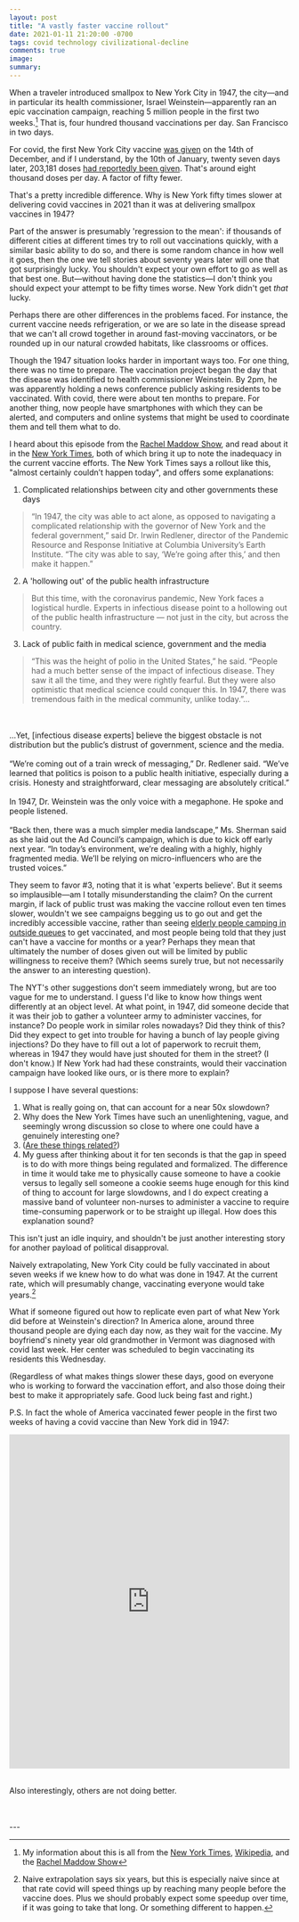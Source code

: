 ```yaml
---
layout: post
title: "A vastly faster vaccine rollout"
date: 2021-01-11 21:20:00 -0700
tags: covid technology civilizational-decline
comments: true
image:
summary:
---
```

When a traveler introduced smallpox to New York City in 1947, the city&mdash;and in particular its health commissioner, Israel Weinstein&mdash;apparently ran an epic vaccination campaign, reaching 5 million people in the first two weeks.[^1] That is, four hundred thousand vaccinations per day. San Francisco in two days.

For covid, the first New York City vaccine [was given](https://abc7ny.com/covid-vaccine-coronavirus-pfizer-ny/8763858/) on the 14th of December, and if I understand, by the 10th of January, twenty seven days later, 203,181 doses [had reportedly been given](https://www.reuters.com/article/us-health-coronavirus-vaccines-new-york/mass-vaccination-sites-open-in-new-york-city-as-covid-19-batters-u-s-idUSKBN29F0NR). That's around eight thousand doses per day. A factor of fifty fewer.

That's a pretty incredible difference. Why is New York fifty times slower at delivering covid vaccines in 2021 than it was at delivering smallpox vaccines in 1947?

Part of the answer is presumably 'regression to the mean': if thousands of different cities at different times try to roll out vaccinations quickly, with a similar basic ability to do so, and there is some random chance in how well it goes, then the one we tell stories about seventy years later will one that got surprisingly lucky. You shouldn't expect your own effort to go as well as that best one. But&mdash;without having done the statistics&mdash;I don't think you should expect your attempt to be fifty times worse. New York didn't get *that* lucky.

Perhaps there are other differences in the problems faced. For instance, the current vaccine needs refrigeration, or we are so late in the disease spread that we can't all crowd together in around fast-moving vaccinators, or be rounded up in our natural crowded habitats, like classrooms or offices.

Though the 1947 situation looks harder in important ways too. For one thing, there was no time to prepare. The vaccination project began the day that the disease was identified to health commissioner Weinstein. By 2pm, he was apparently holding a news conference publicly asking residents to be vaccinated. With covid, there were about ten months to prepare. For another thing, now people have smartphones with which they can be alerted, and computers and online systems that might be used to coordinate them and tell them what to do.

I heard about this episode from the [Rachel Maddow Show](https://art19.com/shows/msnbc-rachel-maddow), and read about it in the [New York Times](https://www.nytimes.com/2020/12/18/nyregion/nyc-smallpox-vaccine.html), both of which bring it up to note the inadequacy in the current vaccine efforts. The New York Times says a rollout like this, "almost certainly couldn’t happen today", and offers some explanations:

1. Complicated relationships between city and other governments these days
  >“In 1947, the city was able to act alone, as opposed to navigating a complicated relationship with the governor of New York and the federal government,” said Dr. Irwin Redlener, director of the Pandemic Resource and Response Initiative at Columbia University’s Earth Institute. “The city was able to say, ‘We’re going after this,’ and then make it happen.”

2. A 'hollowing out' of the public health infrastructure
  >But this time, with the coronavirus pandemic, New York faces a logistical hurdle. Experts in infectious disease point to a hollowing out of the public health infrastructure — not just in the city, but across the country.

3. Lack of public faith in medical science, government and the media
  >“This was the height of polio in the United States,” he said. “People had a much better sense of the impact of infectious disease. They saw it all the time, and they were rightly fearful. But they were also optimistic that medical science could conquer this. In 1947, there was tremendous faith in the medical community, unlike today.”...
  <br>
  <br>
  ...Yet, [infectious disease experts] believe the biggest obstacle is not distribution but the public’s distrust of government, science and the media.
  <br>
  <br>
  “We’re coming out of a train wreck of messaging,” Dr. Redlener said. “We’ve learned that politics is poison to a public health initiative, especially during a crisis. Honesty and straightforward, clear messaging are absolutely critical.”
  <br>
  <br>
  In 1947, Dr. Weinstein was the only voice with a megaphone. He spoke and people listened.
  <br>
  <br>
  “Back then, there was a much simpler media landscape,” Ms. Sherman said as she laid out the Ad Council’s campaign, which is due to kick off early next year. “In today’s environment, we’re dealing with a highly, highly fragmented media. We’ll be relying on micro-influencers who are the trusted voices.”

They seem to favor #3, noting that it is what 'experts believe'. But it seems so implausible&mdash;am I totally misunderstanding the claim? On the current margin, if lack of public trust was making the vaccine rollout even ten times slower, wouldn't we see campaigns begging us to go out and get the incredibly accessible vaccine, rather than seeing [elderly people camping in outside queues](https://www.tampabay.com/news/health/2020/12/30/florida-seniors-begin-swarming-coronavirus-vaccination-sites/) to get vaccinated, and most people being told that they just can't have a vaccine for months or a year? Perhaps they mean that ultimately the number of doses given out will be limited by public willingness to receive them? (Which seems surely true, but not necessarily the answer to an interesting question).

The NYT's other suggestions don't seem immediately wrong, but are too vague for me to understand. I guess I'd like to know how things went differently at an object level. At what point, in 1947, did someone decide that it was their job to gather a volunteer army to administer vaccines, for instance? Do people work in similar roles nowadays? Did they think of this? Did they expect to get into trouble for having a bunch of lay people giving injections? Do they have to fill out a lot of paperwork to recruit them, whereas in 1947 they would have just shouted for them in the street? (I don't know.) If New York had had these constraints, would their vaccination campaign have looked like ours, or is there more to explain?

I suppose I have several questions:
1. What is really going on, that can account for a near 50x slowdown?
2. Why does the New York Times have such an unenlightening, vague, and seemingly wrong discussion so close to where one could have a genuinely interesting one?
3. ([Are these things related?](https://www.lesswrong.com/posts/R4FX6wDmppvZ2JqpB/where-do-did-stable-cooperative-institutions-come-from))
4. My guess after thinking about it for ten seconds is that the gap in speed is to do with more things being regulated and formalized. The difference in time it would take me to physically cause someone to have a cookie versus to legally sell someone a cookie seems huge enough for this kind of thing to account for large slowdowns, and I do expect creating a massive band of volunteer non-nurses to administer a vaccine to require time-consuming paperwork or to be straight up illegal. How does this explanation sound?

This isn't just an idle inquiry, and shouldn't be just another interesting story for another payload of political disapproval.

Naively extrapolating, New York City could be fully vaccinated in about seven weeks if we knew how to do what was done in 1947. At the current rate, which will presumably change, vaccinating everyone would take years.[^2]

What if someone figured out how to replicate even part of what New York did before at Weinstein's direction? In America alone, around three thousand people are dying each day now, as they wait for the vaccine. My boyfriend's ninety year old grandmother in Vermont was diagnosed with covid last week. Her center was scheduled to begin vaccinating its residents this Wednesday.

(Regardless of what makes things slower these days, good on everyone who is working to forward the vaccination effort, and also those doing their best to make it appropriately safe. Good luck being fast and right.)

P.S. In fact the whole of America vaccinated fewer people in the first two weeks of having a covid vaccine than New York did in 1947:

<iframe src="https://ourworldindata.org/grapher/cumulative-covid-vaccinations?tab=chart&stackMode=absolute&country=USA~GBR~CHN~CAN~MEX~DEU~ITA&region=World" loading="lazy" style="width: 100%; height: 600px; border: 0px none;"></iframe>
<br>
<br>

Also interestingly, others are not doing better.


<br>
<br>
---

[^1]: My information about this is all from the [New York Times](https://www.nytimes.com/2020/12/18/nyregion/nyc-smallpox-vaccine.html), [Wikipedia](https://en.wikipedia.org/wiki/1947_New_York_City_smallpox_outbreak), and the [Rachel Maddow Show](https://art19.com/shows/msnbc-rachel-maddow)

[^2]: Naive extrapolation says six years, but this is especially naive since at that rate covid will speed things up by reaching many people before the vaccine does. Plus we should probably expect some speedup over time, if it was going to take that long. Or something different to happen.
